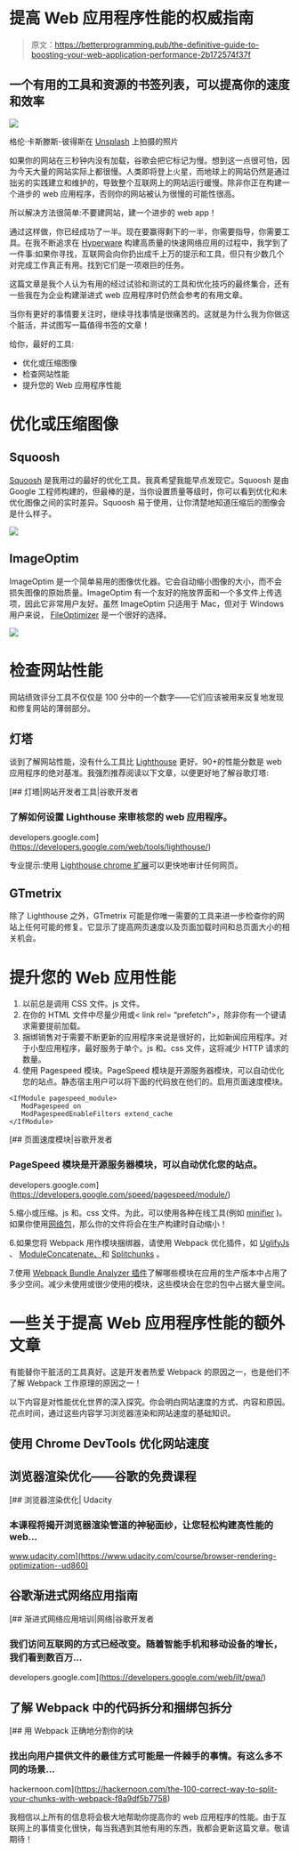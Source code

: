 # 提高 Web 应用程序性能的权威指南

> 原文：<https://betterprogramming.pub/the-definitive-guide-to-boosting-your-web-application-performance-2b172574f37f>

## 一个有用的工具和资源的书签列表，可以提高你的速度和效率

![](img/a6e1bada94371974e79a8dab3c67c96a.png)

格伦·卡斯滕斯-彼得斯在 [Unsplash](https://unsplash.com/?utm_source=unsplash&utm_medium=referral&utm_content=creditCopyText) 上拍摄的照片

如果你的网站在三秒钟内没有加载，谷歌会把它标记为慢。想到这一点很可怕，因为今天大量的网站实际上都很慢。人类即将登上火星，而地球上的网站仍然是通过拙劣的实践建立和维护的，导致整个互联网上的网站运行缓慢。除非你正在构建一个进步的 web 应用程序，否则你的网站被认为很慢的可能性很高。

所以解决方法很简单:不要建网站，建一个进步的 web app！

通过这样做，你已经成功了一半。现在要赢得剩下的一半，你需要指导，你需要工具。在我不断追求在 [Hyperware](http://Hyperwarex.com) 构建高质量的快速网络应用的过程中，我学到了一件事:如果你寻找，互联网会向你扔出成千上万的提示和工具，但只有少数几个对完成工作真正有用。找到它们是一项艰巨的任务。

这篇文章是我个人认为有用的经过试验和测试的工具和优化技巧的最终集合，还有一些我在为企业构建渐进式 web 应用程序时仍然会参考的有用文章。

当你有更好的事情要关注时，继续寻找事情是很痛苦的。这就是为什么我为你做这个脏活，并试图写一篇值得书签的文章！

给你，最好的工具:

*   优化或压缩图像
*   检查网站性能
*   提升您的 Web 应用程序性能

# **优化或压缩图像**

## Squoosh

[Squoosh](https://squoosh.app/) 是我用过的最好的优化工具。我真希望我能早点发现它。Squoosh 是由 Google 工程师构建的，但最棒的是，当你设置质量等级时，你可以看到优化和未优化图像之间的实时差异。Squoosh 易于使用，让你清楚地知道压缩后的图像会是什么样子。

![](img/692803f65544e091eda02f0daaa1226c.png)

## ImageOptim

ImageOptim 是一个简单易用的图像优化器。它会自动缩小图像的大小，而不会损失图像的原始质量。ImageOptim 有一个友好的拖放界面和一个多文件上传选项，因此它非常用户友好。虽然 ImageOptim 只适用于 Mac，但对于 Windows 用户来说， [FileOptimizer](https://sourceforge.net/projects/nikkhokkho/) 是一个很好的选择。

![](img/ad67ad4037c21968e6313361e53a4104.png)

# **检查网站性能**

网站绩效评分工具不仅仅是 100 分中的一个数字——它们应该被用来反复地发现和修复网站的薄弱部分。

## 灯塔

谈到了解网站性能，没有什么工具比 [Lighthouse](https://developers.google.com/web/tools/lighthouse/) 更好。90+的性能分数是 web 应用程序的绝对基准。我强烈推荐阅读以下文章，以便更好地了解谷歌灯塔:

[](https://developers.google.com/web/tools/lighthouse/) [## 灯塔|网站开发者工具|谷歌开发者

### 了解如何设置 Lighthouse 来审核您的 web 应用程序。

developers.google.com](https://developers.google.com/web/tools/lighthouse/) 

专业提示:使用 [Lighthouse chrome 扩展](https://chrome.google.com/webstore/detail/lighthouse/blipmdconlkpinefehnmjammfjpmpbjk?hl=en)可以更快地审计任何网页。

## GTmetrix

除了 Lighthouse 之外，GTmetrix 可能是你唯一需要的工具来进一步检查你的网站上任何可能的修复。它显示了提高网页速度以及页面加载时间和总页面大小的相关机会。

# **提升您的 Web 应用性能**

1.  以前总是调用 CSS 文件。js 文件。
2.  在你的 HTML 文件中尽量少用<link rel="“preload”">或< link rel= “prefetch”>，除非你有一个键请求需要提前加载。
3.  捆绑销售对于需要不断更新的应用程序来说是很好的，比如新闻应用程序。对于小型应用程序，最好服务于单个。js 和。css 文件，这将减少 HTTP 请求的数量。
4.  使用 Pagespeed 模块。PageSpeed 模块是开源服务器模块，可以自动优化您的站点。静态宿主用户可以将下面的代码放在他们的。启用页面速度模块。

```
<IfModule pagespeed_module>
   ModPagespeed on
   ModPagespeedEnableFilters extend_cache
</IfModule>
```

[](https://developers.google.com/speed/pagespeed/module/) [## 页面速度模块|谷歌开发者

### PageSpeed 模块是开源服务器模块，可以自动优化您的站点。

developers.google.com](https://developers.google.com/speed/pagespeed/module/) 

5.缩小或压缩。js 和。css 文件。为此，可以使用各种在线工具(例如 [minifier](https://www.minifier.org/) )。如果你使用[网络包](https://webpack.js.org/)，那么你的文件将会在生产构建时自动缩小！

6.如果您将 Webpack 用作模块捆绑器，请使用 Webpack 优化插件，如 [UglifyJs](https://www.npmjs.com/package/uglifyjs-webpack-plugin) 、 [ModuleConcatenate、](https://webpack.js.org/plugins/module-concatenation-plugin/)和 [Splitchunks](https://webpack.js.org/plugins/split-chunks-plugin/) 。

7.使用 [Webpack Bundle Analyzer 插件](https://www.npmjs.com/package/webpack-bundle-analyzer)了解哪些模块在应用的生产版本中占用了多少空间。减少未使用或很少使用的模块，这些模块会在您的包中占据大量空间。

# **一些关于提高 Web 应用程序性能的额外文章**

有能替你干脏活的工具真好。这是开发者热爱 Webpack 的原因之一，也是他们不了解 Webpack 工作原理的原因之一！

以下内容是对性能优化世界的深入探究。你会明白网站速度的方式、内容和原因。花点时间，通过这些内容学习浏览器渲染和网站速度的基础知识。

## 使用 Chrome DevTools 优化网站速度

## 浏览器渲染优化——谷歌的免费课程

[](https://www.udacity.com/course/browser-rendering-optimization--ud860) [## 浏览器渲染优化| Udacity

### 本课程将揭开浏览器渲染管道的神秘面纱，让您轻松构建高性能的 web…

www.udacity.com](https://www.udacity.com/course/browser-rendering-optimization--ud860) 

## 谷歌渐进式网络应用指南

[](https://developers.google.com/web/ilt/pwa/) [## 渐进式网络应用培训|网络|谷歌开发者

### 我们访问互联网的方式已经改变。随着智能手机和移动设备的增长，我们看到数百万…

developers.google.com](https://developers.google.com/web/ilt/pwa/) 

## 了解 Webpack 中的代码拆分和捆绑包拆分

[](https://hackernoon.com/the-100-correct-way-to-split-your-chunks-with-webpack-f8a9df5b7758) [## 用 Webpack 正确地分割你的块

### 找出向用户提供文件的最佳方式可能是一件棘手的事情。有这么多不同的场景…

hackernoon.com](https://hackernoon.com/the-100-correct-way-to-split-your-chunks-with-webpack-f8a9df5b7758) 

我相信以上所有的信息将会极大地帮助你提高你的 web 应用程序的性能。由于互联网上的事情变化很快，每当我遇到其他有用的东西，我都会更新这篇文章。敬请期待！